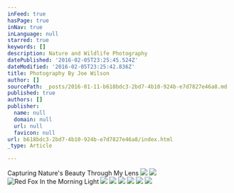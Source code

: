 ```yaml
---
inFeed: true
hasPage: true
inNav: true
inLanguage: null
starred: true
keywords: []
description: Nature and Wildlife Photography
datePublished: '2016-02-05T23:25:45.524Z'
dateModified: '2016-02-05T23:25:42.836Z'
title: Photography By Joe Wilson
author: []
sourcePath: _posts/2016-01-11-b618bdc3-2bd7-4b10-924b-e7d7827e46a8.md
published: true
authors: []
publisher:
  name: null
  domain: null
  url: null
  favicon: null
url: b618bdc3-2bd7-4b10-924b-e7d7827e46a8/index.html
_type: Article

---
```

Capturing Nature's Beauty Through My Lens
![](https://s3-us-west-2.amazonaws.com/the-grid-img/p/32973fcc0aa359c1a72a4cd7ba61d3ddecd15851.jpg)
![](https://s3-us-west-2.amazonaws.com/the-grid-img/p/37072f7cab05946a6ca11d2f390025992d644897.jpg)
![Red Fox In the Morning Light](https://s3-us-west-2.amazonaws.com/the-grid-img/p/f6d3fe7c7283132960ae803004260d89c2949413.jpg)
![](https://s3-us-west-2.amazonaws.com/the-grid-img/p/23d77b61d6117d57f9b8dc5f217d3b4e953fab7c.jpg)
![](https://s3-us-west-2.amazonaws.com/the-grid-img/p/e2ee23ade291a34b12db1234a73ea05be855263f.jpg)
![](https://s3-us-west-2.amazonaws.com/the-grid-img/p/adbf7b94aa6f253e2e4787f64f9c4aada94d0a1b.jpg)
![](https://s3-us-west-2.amazonaws.com/the-grid-img/p/080cf40abc86f44c5ffe58f524e3cb9ba3baf495.jpg)
![](https://s3-us-west-2.amazonaws.com/the-grid-img/p/7efa8d4f1ea3bc9c1c0c3e27be7964bae658288f.jpg)
![](https://the-grid-user-content.s3-us-west-2.amazonaws.com/5318ee37-e7b8-4dc2-a4de-d9f5770a9d27.jpg)